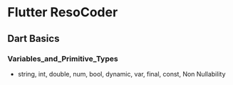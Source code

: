 

# Flutter ResoCoder

## Dart Basics

### Variables_and_Primitive_Types

- string, int, double, num, bool, dynamic, var, final, const, Non Nullability

